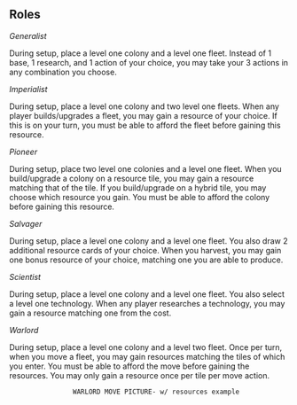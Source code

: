## Roles 

*Generalist*

During setup, place a level one colony and a level one fleet.
Instead of 1 base, 1 research, and 1 action of your choice, you may take your 3 actions in any combination you choose.

*Imperialist*

During setup, place a level one colony and two level one fleets.
When any player builds/upgrades a fleet, you may gain a resource of your choice. If this is on your turn, you must be able to afford the fleet before gaining this resource.

*Pioneer*

During setup, place two level one colonies and a level one fleet.
When you build/upgrade a colony on a resource tile, you may gain a resource matching that of the tile. If you build/upgrade on a hybrid tile, you may choose which resource you gain. You must be able to afford the colony before gaining this resource.

*Salvager*

During setup, place a level one colony and a level one fleet.  You also draw 2 additional resource cards of your choice.
When you harvest, you may gain one bonus resource of your choice, matching one you are able to produce.

*Scientist*

During setup, place a level one colony and a level one fleet.  You also select a level one technology.
When any player researches a technology, you may gain a resource matching one from the cost.

*Warlord*

During setup, place a level one colony and a level two fleet.
Once per turn, when you move a fleet, you may gain resources matching the tiles of which you enter. You must be able to afford the move before gaining the resources. You may only gain a resource once per tile per move action.

                    WARLORD MOVE PICTURE- w/ resources example
